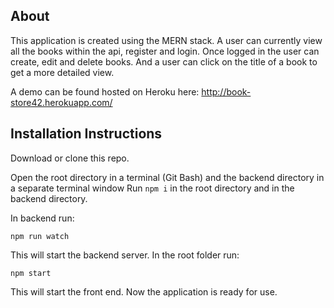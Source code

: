 ## About

This application is created using the MERN stack. A user can currently view all the books within the api, register and login. 
Once logged in the user can create, edit and delete books.
And a user can click on the title of a book to get a more detailed view.

A demo can be found hosted on Heroku here: http://book-store42.herokuapp.com/

## Installation Instructions

Download or clone this repo.

Open the root directory in a terminal (Git Bash) and the backend directory in a separate terminal window
Run ```npm i``` in the root directory and in the backend directory.

In backend run:

```npm run watch```

This will start the backend server.
In the root folder run:

```npm start```

This will start the front end.
Now the application is ready for use.
